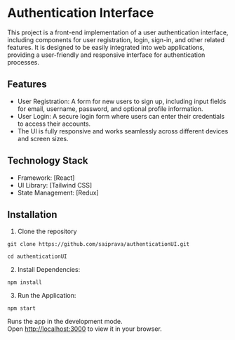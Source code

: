 # Authentication Interface

This project is a front-end implementation of a user authentication interface, including components for user registration, login, sign-in, and other related features. It is designed to be easily integrated into web applications, providing a user-friendly and responsive interface for authentication processes.

## Features

- User Registration: A form for new users to sign up, including input fields for email, username, password, and optional profile information.
- User Login: A secure login form where users can enter their credentials to access their accounts.
- The UI is fully responsive and works seamlessly across different devices and screen sizes.

## Technology Stack

- Framework: [React]
- UI Library: [Tailwind CSS]
- State Management: [Redux]

## Installation

1. Clone the repository

`git clone https://github.com/saiprava/authenticationUI.git`

`cd authenticationUI`

2. Install Dependencies:

`npm install`

3. Run the Application:

`npm start`

Runs the app in the development mode.\
Open [http://localhost:3000](http://localhost:3000) to view it in your browser.
